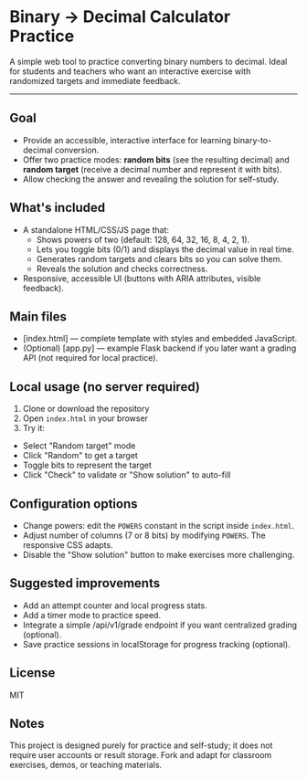 # Binary -> Decimal Calculator Practice

A simple web tool to practice converting binary numbers to decimal. Ideal for students and teachers who want an interactive exercise with randomized targets and immediate feedback.

---

## Goal

- Provide an accessible, interactive interface for learning binary-to-decimal conversion.
- Offer two practice modes: **random bits** (see the resulting decimal) and **random target** (receive a decimal number and represent it with bits).
- Allow checking the answer and revealing the solution for self-study.

## What's included

- A standalone HTML/CSS/JS page that:
  - Shows powers of two (default: 128, 64, 32, 16, 8, 4, 2, 1).
  - Lets you toggle bits (0/1) and displays the decimal value in real time.
  - Generates random targets and clears bits so you can solve them.
  - Reveals the solution and checks correctness.
- Responsive, accessible UI (buttons with ARIA attributes, visible feedback).

## Main files

- [index.html] — complete template with styles and embedded JavaScript.
- (Optional) [app.py] — example Flask backend if you later want a grading API (not required for local practice).

## Local usage (no server required)

1. Clone or download the repository
2. Open `index.html` in your browser
3. Try it:
  - Select "Random target" mode
  - Click "Random" to get a target
  - Toggle bits to represent the target
  - Click "Check" to validate or "Show solution" to auto-fill

## Configuration options

- Change powers: edit the `POWERS` constant in the script inside `index.html`.
- Adjust number of columns (7 or 8 bits) by modifying `POWERS`. The responsive CSS adapts.
- Disable the "Show solution" button to make exercises more challenging.

## Suggested improvements

- Add an attempt counter and local progress stats.
- Add a timer mode to practice speed.
- Integrate a simple /api/v1/grade endpoint if you want centralized grading (optional).
- Save practice sessions in localStorage for progress tracking (optional).

## License

MIT

## Notes

This project is designed purely for practice and self-study; it does not require user accounts or result storage. 
Fork and adapt for classroom exercises, demos, or teaching materials.
